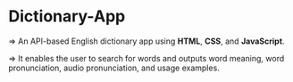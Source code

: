 # Dictionary-App
=> An API-based English dictionary app using **HTML**, **CSS**, and **JavaScript**.

=> It enables the user to search for words and outputs word meaning, word pronunciation, audio
pronunciation, and usage examples.
